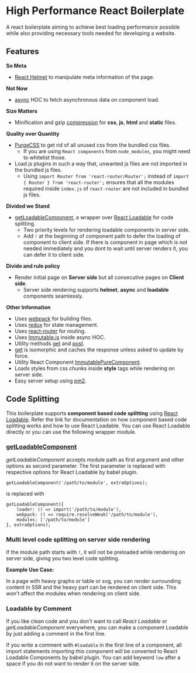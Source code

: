 # High Performance React Boilerplate

A react boilerplate aiming to achieve best loading performance possible while also providing necessary tools needed for developing a website.

Features
-
**So Meta**
- [React Helmet](https://github.com/nfl/react-helmet) to manipulate meta information of the page.

**Not Now**
- [async](https://github.com/avcs06/react-boilerplate/blob/master/app/lib/async.js) HOC to fetch asynchronous data on component load.


**Size Matters**
- Minification and gzip [compression](https://www.npmjs.com/package/compression) for **css**, **js**, **html** and **static** files.


**Quality over Quantity**
- [PurgeCSS](https://github.com/FullHuman/purgecss) to get rid of all unused css from the bundled css files.
  - If you are using `React components` from `node_modules`, you might need to whitelist those.
- Load js plugins in such a way that, unwanted js files are not imported in the bundled js files.
  - Using `import Router from 'react-router/Router';` instead of `import { Router } from 'react-router';` ensures that all the modules required inside `index.js` of `react-router` are not included in bundled js files.

**Divided we Stand**
- [getLoadableComponent](https://github.com/avcs06/react-boilerplate/blob/master/app/lib/getLoadableComponent.js), a wrapper over [React Loadable](https://github.com/jamiebuilds/react-loadable) for code splitting.
  - Two priority levels for rendering loadable components in server side.
  - Add `!` at the beginning of component path to defer the loading of component to client side. If there is component in page which is not needed immediately and you dont to wait until server renders it, you can defer it to client side.

**Divide and rule policy**
- Render initial page on **Server side** but all consecutive pages on **Client side**.
  - Server side rendering supports **helmet**, **async** and **loadable** components seamlessly.

**Other Information**
- Uses [webpack](https://webpack.js.org/) for building files.
- Uses [redux](https://redux.js.org/) for state management.
- Uses [react-router](https://github.com/ReactTraining/react-router) for routing.
- Uses [Immutable.js](https://facebook.github.io/immutable-js/) inside async HOC.
- Utility methods [get](https://github.com/avcs06/react-boilerplate/blob/master/common/get.js) and [post](https://github.com/avcs06/react-boilerplate/blob/master/common/post.js).
- [get](https://github.com/avcs06/react-boilerplate/blob/master/common/get.js) is isomorphic and caches the response unless asked to update by force.
- Utility React Component [ImmutablePureComponent](https://github.com/avcs06/react-boilerplate/blob/master/app/lib/ImmutablePureComponent.js).
- Loads styles from css chunks inside **style** tags while rendering on server side.
- Easy server setup using [pm2](https://www.npmjs.com/package/pm2).

Code Splitting
-
This boilerplate supports **component based code splitting** using [React Loadable](https://github.com/jamiebuilds/react-loadable). Refer the link for documentation on how component based code splitting works and how to use React Loadable. You can use React Loadable directly or you can use the following wrapper module.

### [getLoadableComponent](https://github.com/avcs06/react-boilerplate/blob/master/app/lib/getLoadableComponent.js)
*getLoadableComponent* accepts module path as first argument and other options as second parameter. The first parameter is replaced with respective options for React Loadable by babel plugin.
```
getLoadableComponent('/path/to/module', extraOptions);
```
is replaced with
```
getLoadableComponent({
    loader: () => import('/path/to/module'),
    webpack: () => require.resolveWeak('/path/to/module'),
    modules: ['/path/to/module']
}, extraOptions);
```

### Multi level code splitting on server side rendering
If the module path starts with `!`, it will not be preloaded while rendering on server side, giving you two level code splitting.


**Example Use Case:**

In a page with heavy graphs or table or svg, you can render surrounding content in SSR and the heavy part can be rendered on client side. This won't affect the modules when rendering on client side.

### Loadable by Comment
If you like clean code and you don't want to call _React Loadable_ or _getLoadableComponent_ everywhere, you can make a component Loadable by just adding a comment in the first line.

If you write a comment with `#loadable` in the first line of a component, all import statements importing this component will be converted to React Loadable Components by babel plugin. You can add keyword `low` after a space if you do not want to render it on the server side.
